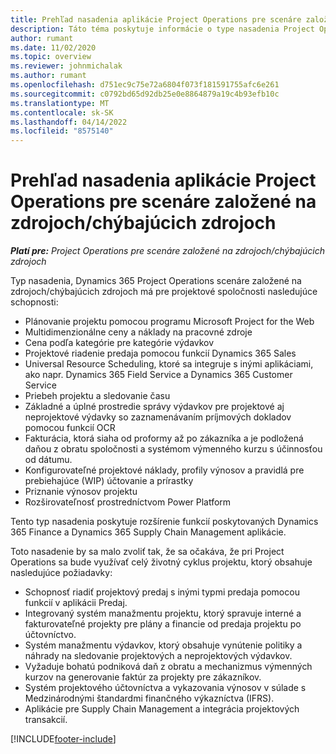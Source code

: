 ```yaml
---
title: Prehľad nasadenia aplikácie Project Operations pre scenáre založené na zdrojoch/chýbajúcich zdrojoch
description: Táto téma poskytuje informácie o type nasadenia Project Operations pre scenáre založené na zdrojoch/chýbajúcich zdrojoch.
author: rumant
ms.date: 11/02/2020
ms.topic: overview
ms.reviewer: johnmichalak
ms.author: rumant
ms.openlocfilehash: d751ec9c75e72a6804f073f181591755afc6e261
ms.sourcegitcommit: c0792bd65d92db25e0e8864879a19c4b93efb10c
ms.translationtype: MT
ms.contentlocale: sk-SK
ms.lasthandoff: 04/14/2022
ms.locfileid: "8575140"
---
```

# <a name="project-operations-for-resourcenon-stocked-based-scenarios-deployment-overview"></a>Prehľad nasadenia aplikácie Project Operations pre scenáre založené na zdrojoch/chýbajúcich zdrojoch

_**Platí pre:** Project Operations pre scenáre založené na zdrojoch/chýbajúcich zdrojoch_

Typ nasadenia, Dynamics 365 Project Operations scenáre založené na zdrojoch/chýbajúcich zdrojoch má pre projektové spoločnosti nasledujúce schopnosti:

- Plánovanie projektu pomocou programu Microsoft Project for the Web
- Multidimenzionálne ceny a náklady na pracovné zdroje
- Cena podľa kategórie pre kategórie výdavkov
- Projektové riadenie predaja pomocou funkcií Dynamics 365 Sales
- Universal Resource Scheduling, ktoré sa integruje s inými aplikáciami, ako napr. Dynamics 365 Field Service a Dynamics 365 Customer Service
- Priebeh projektu a sledovanie času
- Základné a úplné prostredie správy výdavkov pre projektové aj neprojektové výdavky so zaznamenávaním príjmových dokladov pomocou funkcií OCR
- Fakturácia, ktorá siaha od proformy až po zákazníka a je podložená daňou z obratu spoločnosti a systémom výmenného kurzu s účinnosťou od dátumu.
- Konfigurovateľné projektové náklady, profily výnosov a pravidlá pre prebiehajúce (WIP) účtovanie a prírastky
- Priznanie výnosov projektu
- Rozširovateľnosť prostredníctvom Power Platform

Tento typ nasadenia poskytuje rozšírenie funkcií poskytovaných Dynamics 365 Finance a Dynamics 365 Supply Chain Management aplikácie.

Toto nasadenie by sa malo zvoliť tak, že sa očakáva, že pri Project Operations sa bude využívať celý životný cyklus projektu, ktorý obsahuje nasledujúce požiadavky:

- Schopnosť riadiť projektový predaj s inými typmi predaja pomocou funkcií v aplikácii Predaj.
- Integrovaný systém manažmentu projektu, ktorý spravuje interné a fakturovateľné projekty pre plány a financie od predaja projektu po účtovníctvo.
- Systém manažmentu výdavkov, ktorý obsahuje vynútenie politiky a náhrady na sledovanie projektových a neprojektových výdavkov.
- Vyžaduje bohatú podniková daň z obratu a mechanizmus výmenných kurzov na generovanie faktúr za projekty pre zákazníkov.
- Systém projektového účtovníctva a vykazovania výnosov v súlade s Medzinárodnými štandardmi finančného výkazníctva (IFRS).
- Aplikácie pre Supply Chain Management a integrácia projektových transakcií.


[!INCLUDE[footer-include](../includes/footer-banner.md)]